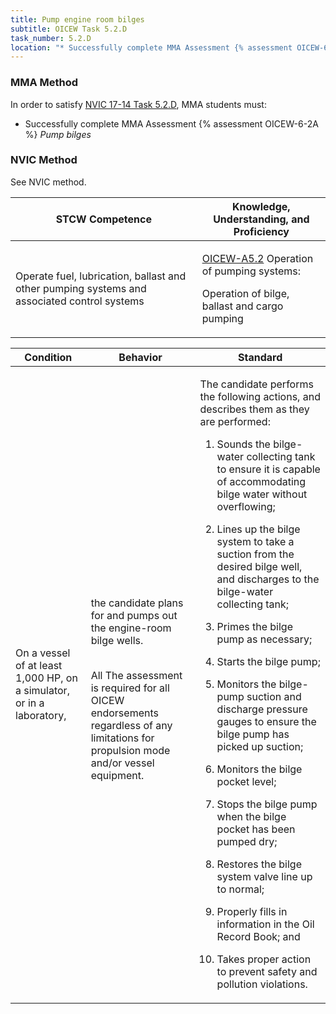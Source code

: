```yaml
---
title: Pump engine room bilges
subtitle: OICEW Task 5.2.D 
task_number: 5.2.D
location: "* Successfully complete MMA Assessment {% assessment OICEW-6-2A %} *Pump bilges*" 
---
```



### MMA Method

In order to satisfy  [NVIC 17-14  Task  5.2.D]({{site.baseurl}}/assets/images/nvic-17-14.pdf), MMA students must:

* Successfully complete MMA Assessment {% assessment OICEW-6-2A %} *Pump bilges*


### NVIC Method

<a onclick="togglevisibility('nvic_methods')" >See NVIC method.</a>

<div id='nvic_methods' class='hide'>

<table>
<thead>
<tr>
<th class='forty'> STCW Competence </th>
<th class='sixty'> Knowledge, Understanding, and Proficiency </th>
</tr>
</thead>




<tbody>
<tr><td markdown='1'>

Operate fuel, lubrication, ballast and other pumping systems and associated control systems

</td><td markdown='1'>

[OICEW-A5.2]({{site.baseurl}}/tables/31.html#OICEW-A5.2) Operation of pumping systems: 

Operation of bilge, ballast and cargo pumping

</td></tr>


</tbody>
</table>


<table>
<thead>
<tr><th class='twenty'>  Condition </th><th class='twenty'> Behavior </th><th  class='sixty'>Standard </th></tr>
</thead>
<tbody >



<tr><td markdown='1'>

On a vessel of at least 1,000 HP, on a simulator, or in a laboratory,

</td><td markdown='1'>

the candidate plans for and pumps out the engine-room bilge wells.

<br>

<div class="tooltip">All
<span class="tooltiptext">
The assessment is required for all OICEW endorsements regardless of any limitations for propulsion mode and/or vessel equipment.
</span>
</div>


</td><td markdown='1'>

The candidate performs the following actions, and describes them as they are performed:

1. Sounds the bilge-water collecting tank to ensure it is capable of accommodating bilge water without overflowing;

2. Lines up the bilge system to take a suction from the desired bilge well, and discharges to the bilge-water collecting tank;

3. Primes the bilge pump as necessary;

4. Starts the bilge pump;

5. Monitors the bilge-pump suction and discharge pressure gauges to ensure the bilge pump has picked up suction;

6. Monitors the bilge pocket level;

7. Stops the bilge pump when the bilge pocket has been pumped dry;

8. Restores the bilge system valve line up to normal;

9. Properly fills in information in the Oil Record Book; and

10. Takes proper action to prevent safety and pollution violations.

</td></tr>
</tbody>
</table>
</div>
